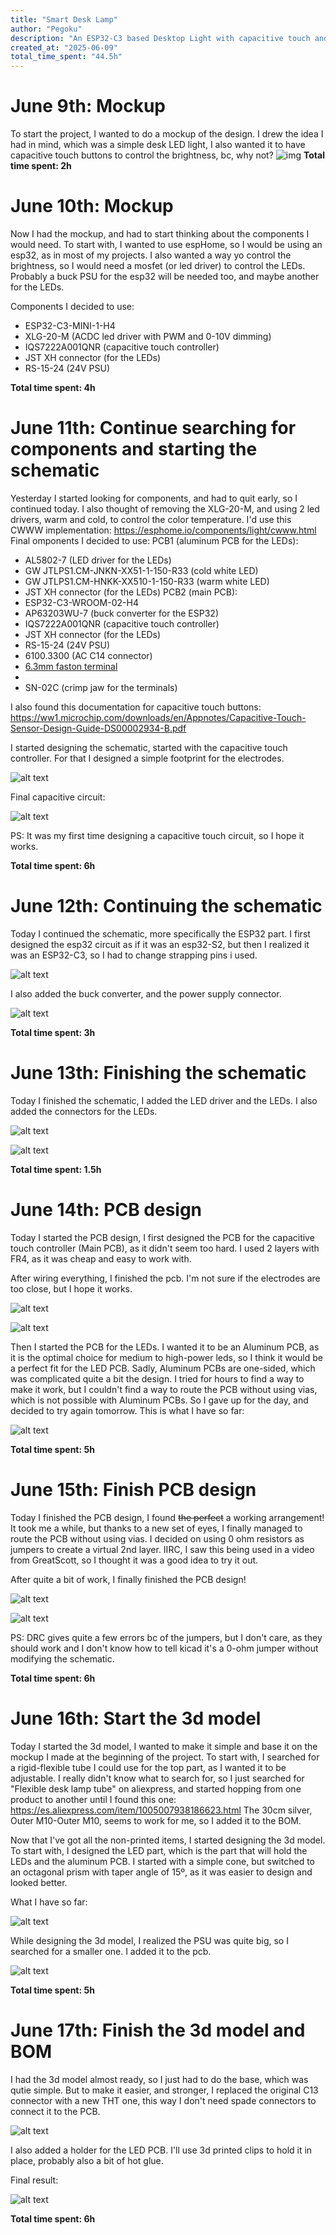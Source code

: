 ```yaml
---
title: "Smart Desk Lamp"
author: "Pegoku"
description: "An ESP32-C3 based Desktop Light with capacitive touch and Home Assistant Integration"
created_at: "2025-06-09"
total_time_spent: "44.5h"
---
```


# June 9th: Mockup
To start the project, I wanted to do a mockup of the design.
I drew the idea I had in mind, which was a simple desk LED light, I also wanted it to have capacitive touch buttons to control the brightness, bc, why not?
![img](assets/mockup.jpg)
**Total time spent: 2h**

# June 10th: Mockup
Now I had the mockup, and had to start thinking about the components I would need.
To start with, I wanted to use espHome, so I would be using an esp32, as in most of my projects.
I also wanted a way yo control the brightness, so I would need a mosfet (or led driver) to control the LEDs.
Probably a buck PSU for the esp32 will be needed too, and maybe another for the LEDs.

Components I decided to use:
- ESP32-C3-MINI-1-H4
- XLG-20-M (ACDC led driver with PWM and 0-10V dimming)
- IQS7222A001QNR (capacitive touch controller)
- JST XH connector (for the LEDs)
- RS-15-24 (24V PSU)

**Total time spent: 4h**

# June 11th: Continue searching for components and starting the schematic
Yesterday I started looking for components, and had to quit early, so I continued today.
I also thought of removing the XLG-20-M, and using 2 led drivers, warm and cold, to control the color temperature. I'd use this CWWW implementation: https://esphome.io/components/light/cwww.html
Final omponents I decided to use:
PCB1 (aluminum PCB for the LEDs):
- AL5802-7 (LED driver for the LEDs)
- GW JTLPS1.CM-JNKN-XX51-1-150-R33 (cold white LED)
- GW JTLPS1.CM-HNKK-XX510-1-150-R33 (warm white LED)
- JST XH connector (for the LEDs)
PCB2 (main PCB):
- ESP32-C3-WROOM-02-H4
- AP63203WU-7 (buck converter for the ESP32)
- IQS7222A001QNR (capacitive touch controller)
- JST XH connector (for the LEDs)
- RS-15-24 (24V PSU)
- 6100.3300 (AC C14 connector)
- [6.3mm faston terminal](https://es.aliexpress.com/item/1005007347459855.html)
- 
- SN-02C (crimp jaw for the terminals)

I also found this documentation for capacitive touch buttons: https://ww1.microchip.com/downloads/en/Appnotes/Capacitive-Touch-Sensor-Design-Guide-DS00002934-B.pdf

I started designing the schematic, started with the capacitive touch controller. For that I designed a simple footprint for the electrodes.

![alt text](assets/image2.png)

Final capacitive circuit:

![alt text](assets/image.png)

PS: It was my first time designing a capacitive touch circuit, so I hope it works.

**Total time spent: 6h**

# June 12th: Continuing the schematic
Today I continued the schematic, more specifically the ESP32 part.
I first designed the esp32 circuit as if it was an esp32-S2, but then I realized it was an ESP32-C3, so I had to change strapping pins i used.

![alt text](<assets/image copy.png>)

I also added the buck converter, and the power supply connector.

![alt text](<assets/image copy 2.png>)

**Total time spent: 3h**

# June 13th: Finishing the schematic
Today I finished the schematic, I added the LED driver and the LEDs. I also added the connectors for the LEDs.

![alt text](<assets/image copy 3.png>)

![alt text](<assets/image copy 4.png>)

**Total time spent: 1.5h**

# June 14th: PCB design
Today I started the PCB design, I first designed the PCB for the capacitive touch controller (Main PCB), as it didn't seem too hard. I used 2 layers with FR4, as it was cheap and easy to work with.

After wiring everything, I finished the pcb. I'm not sure if the electrodes are too close, but I hope it works.

![alt text](<assets/image copy 6.png>)

![alt text](<assets/image copy 5.png>)

Then I started the PCB for the LEDs. I wanted it to be an Aluminum PCB, as it is the optimal choice for medium to high-power leds, so I think it would be a perfect fit for the LED PCB. Sadly, Aluminum PCBs are one-sided, which was complicated quite a bit the design.
I tried for hours to find a way to make it work, but I couldn't find a way to route the PCB without using vias, which is not possible with Aluminum PCBs. So I gave up for the day, and decided to try again tomorrow.
This is what I have so far: 

![alt text](<assets/image copy 7.png>)

**Total time spent: 5h**


# June 15th: Finish PCB design
Today I finished the PCB design, I found ~~the perfect~~ a working arrangement!
It took me a while, but thanks to a new set of eyes, I finally managed to route the PCB without using vias.
I decided on using 0 ohm resistors as jumpers to create a virtual 2nd layer. IIRC, I saw this being used in a video from GreatScott, so I thought it was a good idea to try it out.

After quite a bit of work, I finally finished the PCB design!

![alt text](<assets/image copy 8.png>)

![alt text](<assets/image copy 9.png>)

PS: DRC gives quite a few errors bc of the jumpers, but I don't care, as they should work and I don't know how to tell kicad it's a 0-ohm jumper without modifying the schematic.

**Total time spent: 6h**

# June 16th: Start the 3d model
Today I started the 3d model, I wanted to make it simple and base it on the mockup I made at the beginning of the project.
To start with, I searched for a rigid-flexible tube I could use for the top part, as I wanted it to be adjustable. I really didn't know what to search for, so I just searched for "Flexible desk lamp tube" on aliexpress, and started hopping from one product to another until I found this one: https://es.aliexpress.com/item/1005007938186623.html The 30cm silver, Outer M10-Outer M10, seems to work for me, so I added it to the BOM.

Now that I've got all the non-printed items, I started designing the 3d model.
To start with, I designed the LED part, which is the part that will hold the LEDs and the aluminum PCB. I started with a simple cone, but switched to an octagonal prism with taper angle of 15º, as it was easier to design and looked better.

What I have so far:

![alt text](<assets/image copy 10.png>)

While designing the 3d model, I realized the PSU was quite big, so I searched for a smaller one. I added it to the pcb.

![alt text](<assets/image copy 11.png>)

**Total time spent: 5h**


# June 17th: Finish the 3d model and BOM
I had the 3d model almost ready, so I just had to do the base, which was qutie simple. But to make it easier, and stronger, I replaced the original C13 connector with a new THT one, this way I don't need spade connectors to connect it to the PCB.

![alt text](<assets/image copy 12.png>)

I also added a holder for the LED PCB. I'll use 3d printed clips to hold it in place, probably also a bit of hot glue.

Final result: 

![alt text](<assets/image copy 13.png>)

**Total time spent: 6h**


